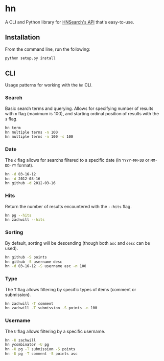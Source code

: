 hn
==

A CLI and Python library for [HNSearch's
API](http://www.hnsearch.com/api) that's easy-to-use.


Installation
------------

From the command line, run the following:

```bash
python setup.py install
```


CLI
-----

Usage patterns for working with the `hn` CLI.

### Search

Basic search terms and querying. Allows for specifying number of results
with `n` flag (maximum is 100), and starting ordinal position of results
with the `s` flag.

```bash
hn term
hn multiple terms -n 100
hn multiple terms -n 100 -s 100
```

### Date

The `d` flag allows for searchs filtered to a specific date (in
`YYYY-MM-DD` or `MM-DD-YY` format).

```bash
hn -d 03-16-12
hn -d 2012-03-16
hn github -d 2012-03-16
```

### Hits

Return the number of results encountered with the `--hits` flag.

```bash
hn pg --hits
hn zachwill --hits
```

### Sorting

By default, sorting will be descending (though both `asc` and `desc` can
be used).

```bash
hn github -S points
hn github -S username desc
hn -d 03-16-12 -S username asc -n 100
```

### Type

The `T` flag allows filtering by specific types of items (comment or
submission).

```bash
hn zachwill -T comment
hn zachwill -T submission -S points -n 100
```

### Username

The `U` flag allows filtering by a specific username.

```bash
hn -U zachwill
hn ycombinator -U pg
hn -U pg -T submission -S points
hn -U pg -T comment -S points asc
```
